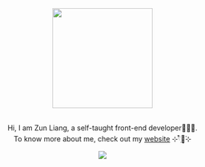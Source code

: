 <div id="header" align="center">
  <img src="https://media.giphy.com/media/ZVik7pBtu9dNS/giphy.gif" width="200">
  <br />
  <br />
  <p>Hi, I am Zun Liang, a self-taught front-end developer👩🏻‍💻.
    <br/>
  To know more about me, check out my <a target="_blank" href="https://zunldev.com">website</a> ⊹𓍢ִ໋🌷͙֒⊹</p>
  
  ![](https://komarev.com/ghpvc/?username=zun-liang)
</div>

<!--
**zun-liang/zun-liang** is a ✨ _special_ ✨ repository because its `README.md` (this file) appears on your GitHub profile.

Here are some ideas to get you started:

- 🔭 I’m currently working on ...
- 🌱 I’m currently learning ...
- 👯 I’m looking to collaborate on ...
- 🤔 I’m looking for help with ...
- 💬 Ask me about ...
- 📫 How to reach me: ...
- 😄 Pronouns: ...
- ⚡ Fun fact: ...
-->
